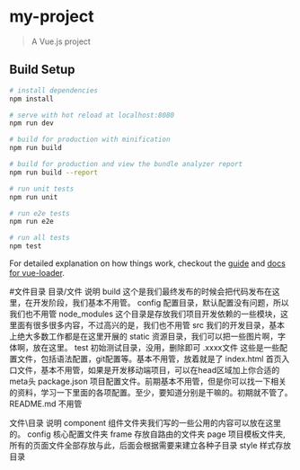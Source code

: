 # my-project

> A Vue.js project

## Build Setup

``` bash
# install dependencies
npm install

# serve with hot reload at localhost:8080
npm run dev

# build for production with minification
npm run build

# build for production and view the bundle analyzer report
npm run build --report

# run unit tests
npm run unit

# run e2e tests
npm run e2e

# run all tests
npm test
```

For detailed explanation on how things work, checkout the [guide](http://vuejs-templates.github.io/webpack/) and [docs for vue-loader](http://vuejs.github.io/vue-loader).

#文件目录
目录/文件	说明
build	这个是我们最终发布的时候会把代码发布在这里，在开发阶段，我们基本不用管。
config	配置目录，默认配置没有问题，所以我们也不用管
node_modules	这个目录是存放我们项目开发依赖的一些模块，这里面有很多很多内容，不过高兴的是，我们也不用管
src	我们的开发目录，基本上绝大多数工作都是在这里开展的
static	资源目录，我们可以把一些图片啊，字体啊，放在这里。
test	初始测试目录，没用，删除即可
.xxxx文件	这些是一些配置文件，包括语法配置，git配置等。基本不用管，放着就是了
index.html	首页入口文件，基本不用管，如果是开发移动端项目，可以在head区域加上你合适的meta头
package.json	项目配置文件。前期基本不用管，但是你可以找一下相关的资料，学习一下里面的各项配置。至少，要知道分别是干嘛的。初期就不管了。
README.md	不用管

文件\目录	说明
component	组件文件夹我们写的一些公用的内容可以放在这里的。
config	核心配置文件夹
frame	存放自路由的文件夹
page	项目模板文件夹,所有的页面文件全部存放与此，后面会根据需要来建立各种子目录
style	样式存放目录